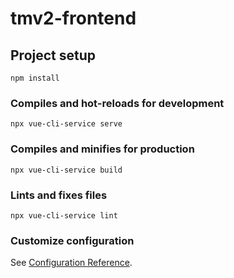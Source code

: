# tmv2-frontend

## Project setup
```
npm install
```

### Compiles and hot-reloads for development
```
npx vue-cli-service serve
```

### Compiles and minifies for production
```
npx vue-cli-service build
```

### Lints and fixes files
```
npx vue-cli-service lint
```

### Customize configuration
See [Configuration Reference](https://cli.vuejs.org/config/).
